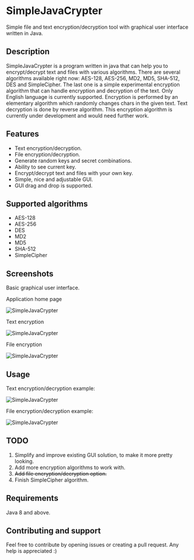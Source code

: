 # SimpleJavaCrypter

Simple file and text encryption/decryption tool with graphical user interface written in Java.

## Description

SimpleJavaCrypter is a program written in java that can help you to encrypt/decrypt text and files with various algorithms. There are several algorithms available right now: AES-128, AES-256, MD2, MD5, SHA-512, DES and SimpleCipher. The last one is a simple experimental encryption algorithm that can handle encryption and decryption of the text. Only English language is currently supported. Encryption is performed by an elementary algorithm which randomly changes chars in the given text. Text decryption is done by reverse algorithm. This encryption algorithm is currently under development and would need further work.

## Features

* Text encryption/decryption.
* File encryption/decryption.
* Generate random keys and secret combinations.
* Ability to see current key.
* Encrypt/decrypt text and files with your own key.
* Simple, nice and adjustable GUI.
* GUI drag and drop is supported.

## Supported algorithms

* AES-128
* AES-256
* DES
* MD2
* MD5
* SHA-512
* SimpleCipher

## Screenshots

Basic graphical user interface.

Application home page

![SimpleJavaCrypter](https://raw.githubusercontent.com/MasterFlomaster1/SimpleJavaCrypter/master/content/1m.png)

Text encryption

![SimpleJavaCrypter](https://raw.githubusercontent.com/MasterFlomaster1/SimpleJavaCrypter/master/content/2m.png)

File encryption

![SimpleJavaCrypter](https://raw.githubusercontent.com/MasterFlomaster1/SimpleJavaCrypter/master/content/3m.png)

## Usage

Text encryption/decryption example: 

![SimpleJavaCrypter](https://raw.githubusercontent.com/MasterFlomaster1/SimpleJavaCrypter/master/content/usage1.gif)

File encryption/decryption example:

![SimpleJavaCrypter](https://raw.githubusercontent.com/MasterFlomaster1/SimpleJavaCrypter/master/content/usage2.gif)

## TODO

1) Simplify and improve existing GUI solution, to make it more pretty looking.
2) Add more encryption algorithms to work with.
3) ~~Add file encryption/decryption option.~~
4) Finish SimpleCipher algorithm.

## Requirements

Java 8 and above.

## Contributing and support

Feel free to contribute by opening issues or creating a pull request. Any help is appreciated :)

